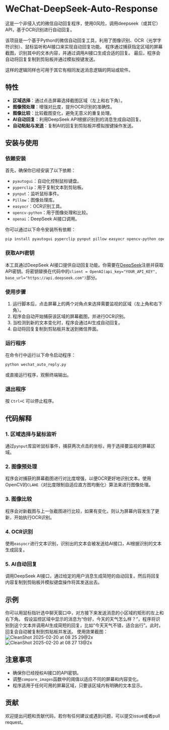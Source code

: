 # WeChat-DeepSeek-Auto-Response
这是一个非侵入式的微信自动回复程序，使用0风险，调用deepseek（或其它）API，基于OCR识别进行自动回复。

该项目是一个基于Python的微信自动回复工具，利用了图像识别、OCR（光学字符识别）、鼠标监听和AI接口来实现自动回复功能。
程序通过捕获指定区域的屏幕截图，识别其中的文本内容，并通过调用AI接口生成合适的回复。
最后，程序会自动将回复复制到剪贴板并通过模拟按键发送。

这样的逻辑同样也可用于其它有相同发送消息逻辑的网站或软件。

## 特性

- **区域选择**：通过点击屏幕选择截图区域（左上和右下角）。
- **图像预处理**：增强对比度，提升OCR识别的准确性。
- **图像比较**：比较截图变化，避免无意义的重复处理。
- **AI自动回复**：利用DeepSeek API根据识别到的消息生成自动回复。
- **自动粘贴与发送**：复制AI的回复到剪贴板并模拟按键操作发送。

## 安装与使用

### 依赖安装

首先，确保你已经安装了以下依赖：

- `pyautogui`：自动化控制鼠标键盘。
- `pyperclip`：用于复制文本到剪贴板。
- `pynput`：监听鼠标事件。
- `Pillow`：图像处理库。
- `easyocr`：OCR识别工具。
- `opencv-python`：用于图像处理和比较。
- `openai`：DeepSeek AI接口调用。

你可以通过以下命令安装所有依赖：

```bash
pip install pyautogui pyperclip pynput pillow easyocr opencv-python openai
```

### 获取API密钥

本工具通过DeepSeek AI接口提供自动回复功能。你需要在[DeepSeek](https://api.deepseek.com)注册并获取API密钥。将密钥替换在代码中的`client = OpenAI(api_key="YOUR_API_KEY", base_url="https://api.deepseek.com")`部分。

### 使用步骤

1. 运行脚本后，点击屏幕上的两个对角点来选择需要监视的区域（左上角和右下角）。
2. 程序会自动开始捕获该区域的屏幕截图，并进行OCR识别。
3. 当检测到新的文本变化时，程序会通过AI生成自动回复。
4. 自动将回复复制到剪贴板并发送到微信界面。

### 运行程序

在命令行中运行以下命令启动程序：

```bash
python wechat_auto_reply.py
```
或直接运行程序，观察终端输出。

### 退出程序

按 `Ctrl+C` 可以停止程序。

## 代码解释

### 1. 区域选择与鼠标监听

通过`pynput`库监听鼠标事件，捕获两次点击的坐标，用于选择要监视的屏幕区域。

### 2. 图像预处理

程序会对捕获的屏幕截图进行对比度增强，以便OCR更好地识别文本。使用OpenCV的`CLAHE`（对比度限制自适应直方图均衡化）算法来进行图像处理。

### 3. 图像比较

程序会对新截图与上一张截图进行比较，如果有变化，则认为屏幕内容发生了更新，开始执行OCR识别。

### 4. OCR识别

使用`easyocr`进行文本识别，识别出的文本会被发送给AI接口，AI根据识别的文本生成回复。

### 5. AI自动回复

调用DeepSeek AI接口，通过给定的用户消息生成简短的自动回复。然后将回复内容复制到剪贴板并模拟键盘操作将其发送出去。

## 示例
你可以用鼠标指针选中聊天窗口中，对方接下来发送消息的小区域的矩形的左上和右下角。
假设监控区域中显示的消息为“你好，今天的天气怎么样？”，程序将识别到这个文本并调用AI生成简短的回复，比如“今天天气不错，适合出行”。此时，回复会自动被复制到剪贴板并发送。
使用效果截图：
![CleanShot 2025-02-20 at 08 25 29@2x](https://github.com/user-attachments/assets/2ae5fe58-3edf-4e3f-81be-a5edce3b82e0)
![CleanShot 2025-02-20 at 08 27 13@2x](https://github.com/user-attachments/assets/ac57e1c9-183b-4565-837f-b2cc3e15c814)


## 注意事项

- 确保你已经授权AI接口的API密钥。
- 调整`compare_images`函数中的阈值以适应不同的屏幕和内容变化。
- 程序适用于任何可用的屏幕区域，只要该区域内有明确的文本显示。

## 贡献

欢迎提出问题和贡献代码，若你有任何建议或遇到问题，可以提交issue或者pull request。
